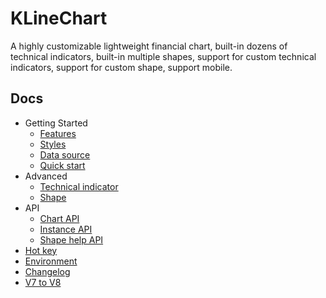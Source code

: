 # KLineChart
A highly customizable lightweight financial chart, built-in dozens of technical indicators, built-in multiple shapes, support for custom technical indicators, support for custom shape, support mobile.

## Docs
+ Getting Started
  + [Features](features.md)
  + [Styles](styles.md)
  + [Data source](datasource.md)
  + [Quick start](quick-start.md)
+ Advanced
  + [Technical indicator](technical-indicator.md)
  + [Shape](shape.md)
+ API
  + [Chart API](chart-api.md)
  + [Instance API](instance-api.md)
  + [Shape help API](shape-auxiliary-api.md)
+ [Hot key](hot-key.md)
+ [Environment](environment.md)
+ [Changelog](changelog.md)
+ [V7 to V8](v7-to-v8.md)